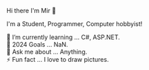 Hi there I'm Mir 👋

I'm a Student, Programmer, Computer hobbyist!

🌱 I’m currently learning ... C#, ASP.NET. <br>
🥅 2024 Goals ... NaN. <br>
💬 Ask me about ... Anything. <br>
⚡ Fun fact ... I love to draw pictures.
